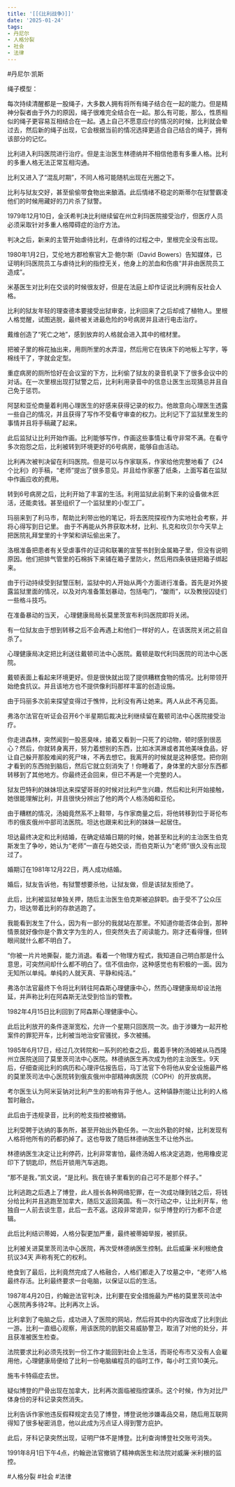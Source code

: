```yaml
---
title: '[[《比利战争》]]'
date: '2025-01-24'
tags:
- 丹尼尔
- 人格分裂
- 社会
- 法律
---
```

#丹尼尔·凯斯

绳子模型：

每次持续清醒都是一股绳子，大多数人拥有将所有绳子结合在一起的能力。但是精神分裂者由于外力的原因，绳子很难完全结合在一起。那么有可能，那么，性质相似的绳子更容易互相结合在一起。遇上自己不愿意应付的情况的时候，比利就会晕过去，然后新的绳子出现，它会根据当前的情况选择更适合自己结合的绳子，拥有该部分的记忆。

比利进入利玛医院进行治疗。但是主治医生林德纳并不相信他患有多重人格。比利的多重人格无法正常互相沟通。

比利又进入了“混乱时期”，不同人格可能随机出现在光圈之下。

比利与狱友交好，甚至偷偷带食物出来酿酒。此后情绪不稳定的斯蒂尔在狱警霸凌他们的时候用藏好的刀片杀了狱警。

1979年12月10日，金沃希判决比利继续留在州立利玛医院接受治疗，但医疗人员必须采取针对多重人格障碍症的治疗方法。

判决之后，新来的主管开始虐待比利，在虐待的过程之中，里根完全没有出现。

1980年1月2日，艾伦地方郡检察官大卫·鲍尔斯（David Bowers）告知媒体，已证明利玛医院员工与虐待比利的指控无关，他身上的淤血和伤痕“并非由医院员工造成”。

米基医生对比利在交谈的时候很友好，但是在法庭上却作证说比利拥有反社会人格。

比利的狱友年轻的理查德本要接受出狱审查，比利回来了之后却成了植物人。里根人格觉醒，试图逃脱，最终被关进最危险的9号病房并且进行电击治疗。

戴维创造了“死亡之地”，感到放弃的人格就会进入其中的棺材里。

把被子里的棉花抽出来，用厕所里的水弄湿，然后用它在铁床下的地板上写字，等棉线干了，字就会定型。

重症病房的厕所恰好在会议室的下方，比利偷了狱友的录音机录下了很多会议中的对话。在一次里根出现打狱警之后，比利利用录音中的信息让医生出现猜忌并且自己免于惩罚。

阿瑟和亚伦商量着利用心理医生的好感来获得记录的权力。他故意向心理医生透露一些自己的情况，并且获得了写作不受看守审查的权力。比利记下了监狱里发生的事情并且将手稿藏了起来。

此后监狱让比利开始作画。比利能够写作，作画这些事情让看守非常不满。在看守多次抱怨之后，比利被转到环境更好的6号病房，能够自由活动。

比利再次被判决留在利玛医院。但是可以与作家联系，作家给他完整地看了《24个比利》的手稿，“老师”提出了很多意见。并且给作家塞了纸条，上面写着在监狱中作画应收的费用。

转到6号病房之后，比利开始了丰富的生活。利用监狱此前剩下来的设备做木匠活，还能卖钱。甚至组织了一个监狱里的小型工厂。

玛丽来到了利马市，帮助比利带出他的笔记，将去医院探视作为实地社会考察，并将心得写到日记里。
由于不再能从外界获取木材，比利、扎克和坎贝尔今天早上把医院礼拜堂里的十字架和讲坛偷出来了。

洛根准备把患者有关受虐事件的证词和联署的宣誓书封到金属箱子里，但没有说明原因。他们把排气管里的石棉拆下来铺在箱子里防火，然后用四条铁链把箱子绑起来。

由于行动持续受到狱警压制，监狱中的人开始从两个方面进行准备。首先是对外披露监狱里面的情况，以及对内准备策划暴动，包括电门，“酸雨”，以及教授囚徒们一些格斗技巧。

在准备暴动的当天， 心理健康局局长莫里茨宣布利玛医院即将关闭。

有一位狱友由于想到转移之后不会再遇上和他们一样好的人，在该医院关闭之前自杀了。

心理健康局决定把比利送往戴顿司法中心医院。戴顿是取代利玛医院的司法中心医院。

戴顿表面上看起来环境更好。但是很快就出现了提供糟糕食物的情况。比利带领开始绝食抗议。并且该地方也不提供像利玛那样丰富的创造设施。

由于玛丽多次前来探望变得过于憔悴，比利没有再让她来。两人从此不再见面。

弗洛尔法官在听证会召开6个半星期后裁决比利继续留在戴顿司法中心医院接受治疗。

你走进森林，突然闻到一股恶臭味，接着又看到一只死了的动物，顿时感到很恶心？然后，你就转身离开，努力着想别的东西，比如冰淇淋或者其他美味食品，好让自己躲开那股难闻的死尸味，不再去想它。我离开的时候就是这种感觉。把你刚才看到的东西抛到脑后，然后它就立刻消失了！你睡着了，身体里的大部分东西都转移到了其他地方。你最终还会回来，但已不再是一个完整的人。 

狱友巴特利的妹妹坦达来探望哥哥的时候对比利产生兴趣，然后和比利开始接触，她很能理解比利，并且很快分辨出了他的两个人格汤姆和亚伦。

由于糟糕的情况，汤姆竟然系不上鞋带，与作家商量之后，将他转移到位于哥伦布市的俄亥俄州中部司法医院。坦达也跟来和比利的妹妹一起居住。

坦达最终决定和比利结婚，在确定结婚日期的时候，她甚至和比利的主治医生伯克斯发生了争吵，她认为“老师”一直在与她交谈，而伯克斯认为“老师”很久没有出现过了。

婚期订在1981年12月22日，两人成功结婚。

婚后，狱友告诉他，有狱警想要杀他，让狱友做，但是该狱友拒绝了。

此后，比利被监狱单独关押，随后主治医生伯克斯被迫辞职。由于受不了公众压力，坦达带着比利的存款逃跑了。

我能看到发生了什么，因为有一部分的我就站在那里。不知道你能否体会到，那种情景就好像你是个靠文字为生的人，但突然失去了阅读能力。刚才还看得懂，但转眼间就什么都不明白了。

“你被一片片地撕裂，能力消退。看着一个物理方程式，我知道自己明白那是什么意思，可突然间却什么都不明白了。信不信由你，这种感觉也有积极的一面。因为无知所以单纯。单纯的人就天真、平静和纯洁。”

弗洛尔法官最终下令将比利转往阿森斯心理健康中心，然而心理健康局却设法拖延，并声称比利在阿森斯无法受到恰当的管教。

1982年4月15日比利回到了阿森斯心理健康中心。

此后比利放开的条件逐渐宽松，允许一个星期只回医院一次。由于涉嫌为一起开枪案件的罪犯开车，比利被当地治安官骚扰，多次被捕。

1985年6月17日，经过几次转院和一系列的检查之后，戴着手铐的汤姆被从马西隆州立医院送回了莫里茨司法中心医院。林德纳医生再次成为他的主治医生。9天后，仔细查阅比利的病历和心理评估报告后，马丁法官下令将他从安全设施最严格的莫里茨司法中心医院转到俄亥俄州中部精神病医院（COPH）的开放病房。

考尔医生认为阿米妥钠对比利产生的影响有异于他人。这种镇静剂能让比利的人格暂时融合。

此后由于违规录音，比利的枪支指控被撤销。

比利受聘于达纳的事务所，甚至开始出外勤任务。一次出外勤的时候，比利发现有人格将他所有的药都扔掉了。这也导致了随后林德纳医生不让他外出。

林德纳医生决定让比利停药，比利非常害怕，最终汤姆人格决定逃跑，他用橡皮泥印下了钥匙印，然后开锁用汽车逃跑。

“那不是我，”凯文说，“是比利。我在镜子里看到的自己可不是那个样子。”

比利逃跑之后遇上了博登，此人擅长各种网络犯罪，在一次成功赚到钱之后，将钱分给比利并且逃跑至加拿大，随后又返回美国。有一次行动之中，让比利开车，他独自一人前去谈生意，此后一去不返。这段非常诡异，似乎博登的行为都不合逻辑。

此后比利结识蒂姆，人格分裂更加严重，最终被蒂姆举报，被抓获。

比利被关进莫里茨司法中心医院，再次受林德纳医生控制。此后威廉·米利根绝食抗议34天 声称有死亡的权利。

绝食到了最后，比利竟然完成了人格融合，人格们都走入了坟墓之中，“老师”人格最终存活。比利最终要求一台电脑，以保证以后的生活。

1987年4月20日，约翰逊法官判决，比利要在安全措施最为严格的莫里茨司法中心医院再多待2年。比利再次上诉。

比利拿到了电脑之后，成功进入了医院的网站，然后将其中的内容改成了比利到此一游。比利一直细心观察，用该医院的肮脏交易威胁警卫，取消了对他的处分，并且获准被医生检查。

法院要求比利必须先找到一份工作才能回到社会上生活，而哥伦布市又没有人会雇用他，心理健康局便给了比利一份电脑编程员的临时工作，每小时工资10美元。

施韦卡特癌症去世。

疑似博登的尸骨出现在加拿大，比利再次面临被指控谋杀。这个时候，作为对比尸体身份的牙科记录突然消失。

比利告诉作家他违反假释规定去见了博登，博登说他涉嫌毒品交易，随后用互联网得知了很多秘密消息，他以此成为污点证人得到警方庇护。

此后，牙科记录突然出现，证明尸体不是博登。比利查询博登社交账号消失。

1991年8月1日下午4点，约翰逊法官撤销了精神病医生和法院对威廉·米利根的监控。

#人格分裂 #社会 #法律
